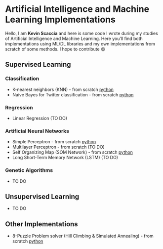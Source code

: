 # Artificial Intelligence and Machine Learning Implementations
Hello, I am **Kevin Scaccia** and here is some code I wrote during my studies of  Artificial Intelligence and Machine Learning. 
Here you'll find both implementations using ML/DL libraries and my own implementations from scratch of some methods.
I hope to contribute  :smiley:

## Supervised Learning
### Classification 
-  K-nearest neighbors (KNN) - from scratch [python](supervised_learning/classifiers/knn)
-  Naive Bayes for Twitter classification - from scratch [python](supervised_learning/classifiers/naive_bayes)
### Regression 
-  Linear Regression (TO DO)
### Artificial Neural Networks
- Simple Perceptron - from scratch [python](neural_networks/Perceptron/Perceptron.ipynb)
- Multilayer Perceptron - from scratch (TO DO)
- Self Organizing Map (SOM Network) - from scratch [python](neural_networks/SOM_Network/SOM_Network.ipynb)
- Long Short-Term Memory Network (LSTM) (TO DO)
### Genetic Algorithms
- TO DO
## Unsupervised Learning
- TO DO
## Other Implementations
-  8-Puzzle Problem solver (Hill Climbing & Simulated Annealing) - from scratch [python](other/8_puzzle_problem/)
